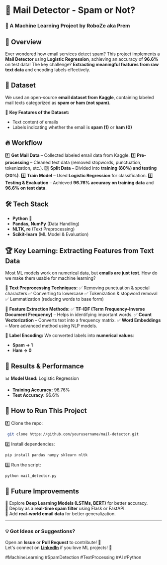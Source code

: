 # 📩 Mail Detector - Spam or Not?

### 🚀 A Machine Learning Project by **RoboZe aka Prem**

## 📌 Overview
Ever wondered how email services detect spam? This project implements a **Mail Detector** using **Logistic Regression**, achieving an accuracy of **96.6%** on test data! The key challenge? **Extracting meaningful features from raw text data** and encoding labels effectively. 

## 📂 Dataset
We used an open-source **email dataset from Kaggle**, containing labeled mail texts categorized as **spam or ham (not spam)**. 

📌 **Key Features of the Dataset:**
- Text content of emails
- Labels indicating whether the email is **spam (1)** or **ham (0)**


## 🔥 Workflow

1️⃣ **Get Mail Data** – Collected labeled email data from Kaggle.
2️⃣ **Pre-processing** – Cleaned text data (removed stopwords, punctuation, tokenization, etc.).
3️⃣ **Split Data** – Divided into **training (80%) and testing (20%)**.
4️⃣ **Train Model** – Used **Logistic Regression** for classification.
5️⃣ **Testing & Evaluation** – Achieved **96.76% accuracy on training data** and **96.6% on test data**.

## 🛠️ Tech Stack
- **Python** 🐍
- **Pandas, NumPy** (Data Handling)
- **NLTK, re** (Text Preprocessing)
- **Scikit-learn** (ML Model & Evaluation)

## 🏆 Key Learning: **Extracting Features from Text Data**
Most ML models work on numerical data, but **emails are just text**. How do we make them usable for machine learning?

🔹 **Text Preprocessing Techniques:**
✅ Removing punctuation & special characters
✅ Converting to lowercase
✅ Tokenization & stopword removal
✅ Lemmatization (reducing words to base form)

🔹 **Feature Extraction Methods:**
✅ **TF-IDF (Term Frequency-Inverse Document Frequency)** – Helps in identifying important words.
✅ **Count Vectorization** – Converts text into a frequency matrix.
✅ **Word Embeddings** – More advanced method using NLP models.

🔹 **Label Encoding:**
We converted labels into **numerical values**: 
- **Spam → 1**
- **Ham → 0**

## 🎯 Results & Performance
📊 **Model Used:** Logistic Regression
- **Training Accuracy:** 96.76%
- **Test Accuracy:** 96.6%

## 🚀 How to Run This Project
1️⃣ Clone the repo:  
```bash
 git clone https://github.com/yourusername/mail-detector.git
```

2️⃣ Install dependencies:  
```bash
pip install pandas numpy sklearn nltk
```

3️⃣ Run the script:  
```bash
python mail_detector.py
```

## 📌 Future Improvements
🔹 Explore **Deep Learning Models (LSTMs, BERT)** for better accuracy.  
🔹 Deploy as a **real-time spam filter** using Flask or FastAPI.  
🔹 Add **real-world email data** for better generalization.

---

### 💡 Got Ideas or Suggestions?
Open an **Issue** or **Pull Request** to contribute! 🚀  
Let's connect on **[LinkedIn](https://linkedin.com/in/yourprofile)** if you love ML projects! 🤝

#MachineLearning #SpamDetection #TextProcessing #AI #Python

